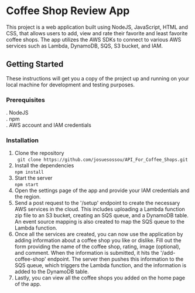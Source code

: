 # Coffee Shop Review App
This project is a web application built using NodeJS, JavaScript, HTML and CSS, that allows users to add, view and rate their favorite and least favorite coffee shops. The app utilizes the AWS SDKs to connect to various AWS services such as Lambda, DynamoDB, SQS, S3 bucket, and IAM.

## Getting Started
These instructions will get you a copy of the project up and running on your local machine for development and testing purposes.

### Prerequisites
. NodeJS <br>
. npm <br>
. AWS account and IAM credentials <br>

### Installation
1. Clone the repository <br>
``` git clone https://github.com/josuesossou/API_For_Coffee_Shops.git```
2. Install the dependencies<br>
``` npm install ```
3. Start the server<br>
```npm start```
4. Open the settings page of the app and provide your IAM credentials and the region.
5. Send a post request to the '/setup' endpoint to create the necessary AWS services in the cloud. This includes uploading a Lambda function zip file to an S3 bucket, creating an SQS queue, and a DynamoDB table. An event source mapping is also created to map the SQS queue to the Lambda function.
6. Once all the services are created, you can now use the application by adding information about a coffee shop you like or dislike. Fill out the form providing the name of the coffee shop, rating, image (optional), and comment. When the information is submitted, it hits the '/add-coffee-shop' endpoint. The server then pushes this information to the SQS queue, which triggers the Lambda function, and the information is added to the DynamoDB table.
7. Lastly, you can view all the coffee shops you added on the home page of the app.
